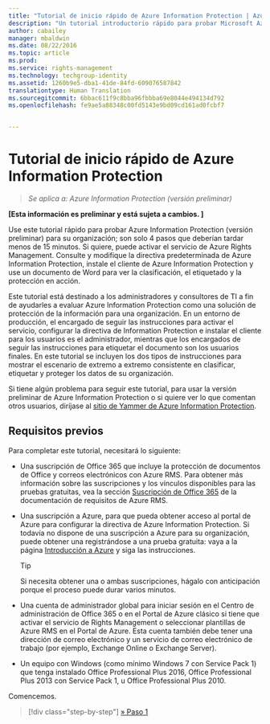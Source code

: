 ```yaml
---
title: "Tutorial de inicio rápido de Azure Information Protection | Azure Information Protection"
description: "Un tutorial introductorio rápido para probar Microsoft Azure Information Protection para su organización en solo 4 pasos que deberían tardar menos de 15 minutos."
author: cabailey
manager: mbaldwin
ms.date: 08/22/2016
ms.topic: article
ms.prod: 
ms.service: rights-management
ms.technology: techgroup-identity
ms.assetid: 1260b9e5-dba1-41de-84fd-609076587842
translationtype: Human Translation
ms.sourcegitcommit: 6bbac611f9c8bba96fbbba69e8044e494134d792
ms.openlocfilehash: fe9ae5a88348c00fd5143e9bd09cd161ad0fcbf7


---
```


# Tutorial de inicio rápido de Azure Information Protection 

>*Se aplica a: Azure Information Protection (versión preliminar)*

**[Esta información es preliminar y está sujeta a cambios. ]**

Use este tutorial rápido para probar Azure Information Protection (versión preliminar) para su organización; son solo 4 pasos que deberían tardar menos de 15 minutos. Si quiere, puede activar el servicio de Azure Rights Management. Consulte y modifique la directiva predeterminada de Azure Information Protection, instale el cliente de Azure Information Protection y use un documento de Word para ver la clasificación, el etiquetado y la protección en acción.

Este tutorial está destinado a los administradores y consultores de TI a fin de ayudarles a evaluar Azure Information Protection como una solución de protección de la información para una organización. En un entorno de producción, el encargado de seguir las instrucciones para activar el servicio, configurar la directiva de Information Protection e instalar el cliente para los usuarios es el administrador, mientras que los encargados de seguir las instrucciones para etiquetar el documento son los usuarios finales. En este tutorial se incluyen los dos tipos de instrucciones para mostrar el escenario de extremo a extremo consistente en clasificar, etiquetar y proteger los datos de su organización. 

Si tiene algún problema para seguir este tutorial, para usar la versión preliminar de Azure Information Protection o si quiere ver lo que comentan otros usuarios, diríjase al [sitio de Yammer de Azure Information Protection](https://www.yammer.com/askipteam/#/threads/inGroup?type=in_group&feedId=8652489&view=all).

## Requisitos previos 
Para completar este tutorial, necesitará lo siguiente:

- Una suscripción de Office 365 que incluye la protección de documentos de Office y correos electrónicos con Azure RMS. Para obtener más información sobre las suscripciones y los vínculos disponibles para las pruebas gratuitas, vea la sección [Suscripción de Office 365](../get-started/requirements-subscriptions.md#office-365-subscription) de la documentación de requisitos de Azure RMS.

- Una suscripción a Azure, para que pueda obtener acceso al portal de Azure para configurar la directiva de Azure Information Protection. Si todavía no dispone de una suscripción a Azure para su organización, puede obtener una registrándose a una prueba gratuita: vaya a la página [Introducción a Azure](https://account.windowsazure.com/organization) y siga las instrucciones.

  > [!TIP] 
  > Si necesita obtener una o ambas suscripciones, hágalo con anticipación porque el proceso puede durar varios minutos.

- Una cuenta de administrador global para iniciar sesión en el Centro de administración de Office 365 o en el Portal de Azure clásico si tiene que activar el servicio de Rights Management o seleccionar plantillas de Azure RMS en el Portal de Azure. Esta cuenta también debe tener una dirección de correo electrónico y un servicio de correo electrónico de trabajo (por ejemplo, Exchange Online o Exchange Server).

- Un equipo con Windows (como mínimo Windows 7 con Service Pack 1) que tenga instalado Office Professional Plus 2016, Office Professional Plus 2013 con Service Pack 1, u Office Professional Plus 2010. 

Comencemos.

>[!div class="step-by-step"]
[&#187; Paso 1](infoprotect-tutorial-step1.md)





<!--HONumber=Sep16_HO1-->


